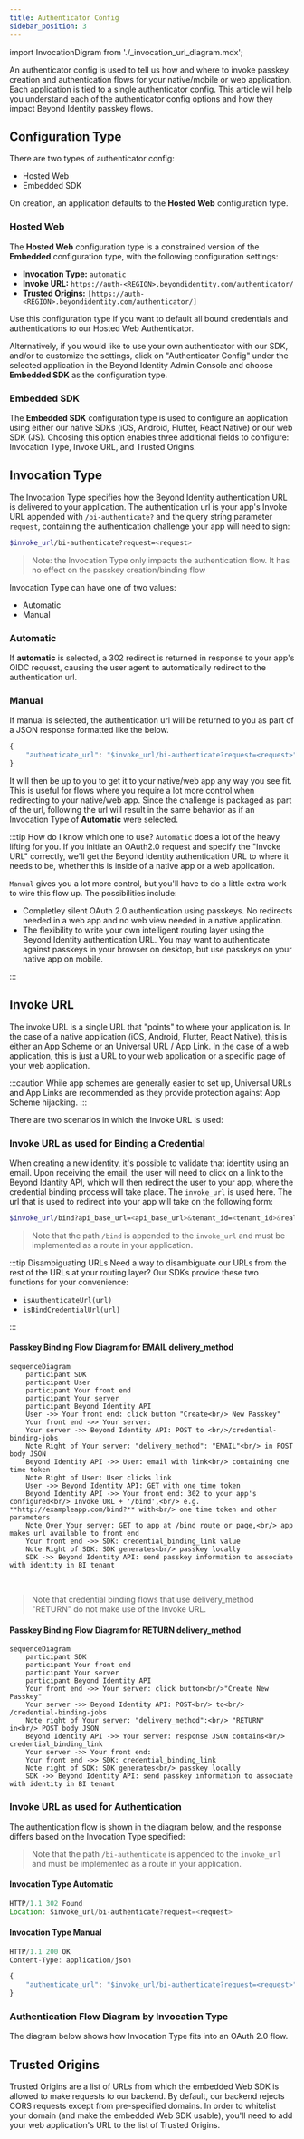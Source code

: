 ```yaml
---
title: Authenticator Config
sidebar_position: 3
---
```


import InvocationDigram from './\_invocation_url_diagram.mdx';

An authenticator config is used to tell us how and where to invoke passkey creation and authentication flows for your native/mobile or web application. Each application is tied to a single authenticator config. This article will help you understand each of the authenticator config options and how they impact Beyond Identity passkey flows.

## Configuration Type

There are two types of authenticator config:

- Hosted Web
- Embedded SDK

On creation, an application defaults to the **Hosted Web** configuration type.

### Hosted Web

The **Hosted Web** configuration type is a constrained version of the **Embedded** configuration type, with the following configuration settings:

- **Invocation Type:** `automatic`
- **Invoke URL:** `https://auth-<REGION>.beyondidentity.com/authenticator/`
- **Trusted Origins:** `[https://auth-<REGION>.beyondidentity.com/authenticator/]`

Use this configuration type if you want to default all bound credentials and authentications to our Hosted Web Authenticator.

Alternatively, if you would like to use your own authenticator with our SDK, and/or to customize the settings, click on "Authenticator Config" under the selected application in the Beyond Identity Admin Console and choose **Embedded SDK** as the configuration type.

### Embedded SDK

The **Embedded SDK** configuration type is used to configure an application using either our native SDKs (iOS, Android, Flutter, React Native) or our web SDK (JS). Choosing this option enables three additional fields to configure: Invocation Type, Invoke URL, and Trusted Origins.

## Invocation Type

The Invocation Type specifies how the Beyond Identity authentication URL is delivered to your application. The authentication url is your app's Invoke URL appended with `/bi-authenticate?` and the query string parameter `request`, containing the authentication challenge your app will need to sign:

```bash
$invoke_url/bi-authenticate?request=<request>
```

> Note: the Invocation Type only impacts the authentication flow. It has no effect on the passkey creation/binding flow

Invocation Type can have one of two values:

- Automatic
- Manual

### Automatic

If **automatic** is selected, a 302 redirect is returned in response to your app's OIDC request, causing the user agent to automatically redirect to the authentication url.

### Manual

If manual is selected, the authentication url will be returned to you as part of a JSON response formatted like the below.

```javascript
{
	"authenticate_url": "$invoke_url/bi-authenticate?request=<request>"
}
```

It will then be up to you to get it to your native/web app any way you see fit. This is useful for flows where you require a lot more control when redirecting to your native/web app. Since the challenge is packaged as part of the url, following the url will result in the same behavior as if an Invocation Type of **Automatic** were selected.

:::tip How do I know which one to use?
`Automatic` does a lot of the heavy lifting for you. If you initiate an OAuth2.0 request and specify the "Invoke URL" correctly, we'll get the Beyond Identity authentication URL to where it needs to be, whether this is inside of a native app or a web application.

`Manual` gives you a lot more control, but you'll have to do a little extra work to wire this flow up. The possibilities include:

- Completley silent OAuth 2.0 authentication using passkeys. No redirects needed in a web app and no web view needed in a native application.
- The flexibility to write your own intelligent routing layer using the Beyond Identity authentication URL. You may want to authenticate against passkeys in your browser on desktop, but use passkeys on your native app on mobile.

:::

## Invoke URL

The invoke URL is a single URL that "points" to where your application is. In the case of a native application (iOS, Android, Flutter, React Native), this is either an App Scheme or an Universal URL / App Link. In the case of a web application, this is just a URL to your web application or a specific page of your web application.

:::caution
While app schemes are generally easier to set up, Universal URLs and App Links are recommended as they provide protection against App Scheme hijacking.
:::

There are two scenarios in which the Invoke URL is used:

### Invoke URL as used for Binding a Credential

When creating a new identity, it's possible to validate that identity using an email. Upon receiving the email, the user will need to click on a link to the Beyond Idantity API, which will then redirect the user to your app, where the credential binding process will take place. The `invoke_url` is used here. The url that is used to redirect into your app will take on the following form:

```bash
$invoke_url/bind?api_base_url=<api_base_url>&tenant_id=<tenant_id>&realm_id=<realm_id>&identity_id=<identity_id>&job_id=<job_id>&token=<token>
```

> Note that the path `/bind` is appended to the `invoke_url` and must be implemented as a route in your application.

:::tip Disambiguating URLs
Need a way to disambiguate our URLs from the rest of the URLs at your routing layer? Our SDKs provide these two functions for your convenience:

- `isAuthenticateUrl(url)`
- `isBindCredentialUrl(url)`

:::

#### Passkey Binding Flow Diagram for EMAIL delivery_method

```mermaid
sequenceDiagram
    participant SDK
    participant User
    participant Your front end
    participant Your server
    participant Beyond Identity API 
    User ->> Your front end: click button "Create<br/> New Passkey"
    Your front end ->> Your server: 
    Your server ->> Beyond Identity API: POST to <br/>/credential-binding-jobs
    Note Right of Your server: "delivery_method": "EMAIL"<br/> in POST body JSON
    Beyond Identity API ->> User: email with link<br/> containing one time token
    Note Right of User: User clicks link
    User ->> Beyond Identity API: GET with one time token
    Beyond Identity API ->> Your front end: 302 to your app's configured<br/> Invoke URL + '/bind',<br/> e.g. **http://exampleapp.com/bind?** with<br/> one time token and other parameters
    Note Over Your server: GET to app at /bind route or page,<br/> app makes url available to front end
    Your front end ->> SDK: credential_binding_link value
    Note Right of SDK: SDK generates<br/> passkey locally
    SDK ->> Beyond Identity API: send passkey information to associate with identity in BI tenant
```  
<br/>

> Note that credential binding flows that use delivery_method "RETURN" do not make use of the Invoke URL.

#### Passkey Binding Flow Diagram for RETURN delivery_method

```mermaid
sequenceDiagram
    participant SDK
    participant Your front end
    participant Your server
    participant Beyond Identity API 
    Your front end ->> Your server: click button<br/>"Create New Passkey"
    Your server ->> Beyond Identity API: POST<br/> to<br/> /credential-binding-jobs
    Note right of Your server: "delivery_method":<br/> "RETURN" in<br/> POST body JSON
    Beyond Identity API ->> Your server: response JSON contains<br/> credential_binding_link
    Your server ->> Your front end: 
    Your front end ->> SDK: credential_binding_link
    Note right of SDK: SDK generates<br/> passkey locally
    SDK ->> Beyond Identity API: send passkey information to associate with identity in BI tenant
``` 

### Invoke URL as used for Authentication

The authentication flow is shown in the diagram below, and the response differs based on the Invocation Type specified:

> Note that the path `/bi-authenticate` is appended to the `invoke_url` and must be implemented as a route in your application.

#### Invocation Type **Automatic**

```javascript
HTTP/1.1 302 Found
Location: $invoke_url/bi-authenticate?request=<request>
```

#### Invocation Type **Manual**

```javascript
HTTP/1.1 200 OK
Content-Type: application/json

{
	"authenticate_url": "$invoke_url/bi-authenticate?request=<request>"
}
```

### Authentication Flow Diagram by Invocation Type

The diagram below shows how Invocation Type fits into an OAuth 2.0 flow.

<InvocationDigram/>

## Trusted Origins

Trusted Origins are a list of URLs from which the embedded Web SDK is allowed to make requests to our backend. By default, our backend rejects CORS requests except from pre-specified domains. In order to whitelist your domain (and make the embedded Web SDK usable), you'll need to add your web application's URL to the list of Trusted Origins.
